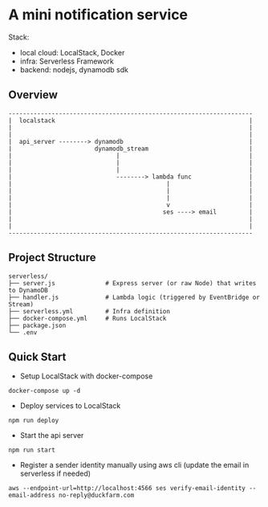 # A mini notification service

Stack:
- local cloud: LocalStack, Docker
- infra: Serverless Framework
- backend: nodejs, dynamodb sdk

## Overview
```
--------------------------------------------------------------------
|  localstack                                                      |
|                                                                  |
|                                                                  |
|  api_server --------> dynamodb                                   |
|                       dynamodb_stream                            |
|                             |                                    |
|                             |                                    |
|                             |                                    |
|                             --------> lambda func                |
|                                           |                      |
|                                           |                      |
|                                           |                      |
|                                           v                      |
|                                          ses ----> email         |
|                                                                  |
|                                                                  |
--------------------------------------------------------------------
```


## Project Structure
```
serverless/
├── server.js              # Express server (or raw Node) that writes to DynamoDB
├── handler.js             # Lambda logic (triggered by EventBridge or Stream)
├── serverless.yml         # Infra definition
├── docker-compose.yml     # Runs LocalStack
├── package.json
└── .env
```

## Quick Start
- Setup LocalStack with docker-compose
```
docker-compose up -d
```
- Deploy services to LocalStack
```
npm run deploy
```
- Start the api server
```
npm run start
```

- Register a sender identity manually using aws cli (update the email in serverless if needed)
```
aws --endpoint-url=http://localhost:4566 ses verify-email-identity --email-address no-reply@duckfarm.com
```
